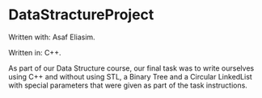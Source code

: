 # DataStractureProject
Written with: Asaf Eliasim.

Written in: C++.

As part of our Data Structure course, our final task was to write ourselves using C++ and without using STL, a Binary Tree and a Circular LinkedList with special parameters that were given as part of the task instructions.

